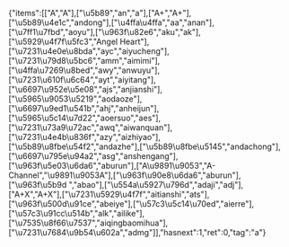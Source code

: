 {"items":[["A","A"],["\u5b89","an","a"],["A+","A+"],["\u5b89\u4e1c","andong"],["\u4ffa\u4ffa","aa","anan"],["\u7ff1\u7fbd","aoyu"],["\u963f\u82e6","aku","ak"],["\u5929\u4f7f\u5fc3","Angel Heart"],["\u7231\u4e0e\u8bda","ayc","aiyucheng"],["\u7231\u79d8\u5bc6","amm","aimimi"],["\u4ffa\u7269\u8bed","awy","anwuyu"],["\u7231\u610f\u6c64","ayt","aiyitang"],["\u6697\u952e\u5e08","ajs","anjianshi"],["\u5965\u9053\u5219","aodaoze"],["\u6697\u9ed1\u541b","ahj","anheijun"],["\u5965\u5c14\u7d22","aoersuo","aes"],["\u7231\u73a9\u72ac","awq","aiwanquan"],["\u7231\u4e4b\u836f","azy","aizhiyao"],["\u5b89\u8fbe\u54f2","andazhe"],["\u5b89\u8fbe\u5145","andachong"],["\u6697\u795e\u94a2","asg","anshengang"],["\u963f\u5e03\u6da6","aburun"],["A\u9891\u9053","A-Channel","\u9891\u9053A"],["\u963f\u90e8\u6da6","aburun"],["\u963f\u5b9d ","abao"],["\u554a\u5927\u796d","adaji","adj"],["A+X","A+X"],["\u7231\u5929\u4f7f","aitianshi","ats"],["\u963f\u500d\u91ce","abeiye"],["\u57c3\u5c14\u70ed","aierre"],["\u57c3\u91cc\u514b","alk","ailike"],["\u7535\u8f66\u7537","aiqingbaomihua"],["\u7231\u7684\u9b54\u602a","admg"]],"hasnext":1,"ret":0,"tag":"a"}
